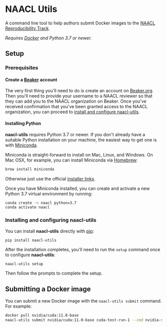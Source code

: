 # NAACL Utils

A command line tool to help authors submit Docker images to the [NAACL Reproducibility Track](https://naacl2022-reproducibility-track.github.io/).

*Requires [Docker](https://www.docker.com/) and Python 3.7 or newer.*

## Setup

### Prerequisites

#### Create a [Beaker](https://beaker.org) account

The very first thing you'll need to do is create an account on [Beaker.org](https://beaker.org). Then you'll need to provide your username to a NAACL reviewer so that they can add you to the NAACL organization on Beaker.
Once you've received confirmation that you've been granted access to the NAACL organization, you can proceed to [install and configure naacl-utils](#installing-and-configuring-naacl-utils).

#### Installing Python

**naacl-utils** requires Python 3.7 or newer. If you don't already have a suitable Python installation on your machine, the easiest way to get one is with [Miniconda](https://docs.conda.io/en/latest/miniconda.html).

Miniconda is straight-forward to install on Mac, Linux, and Windows.
On Mac OSX, for example, you can install Miniconda via [Homebrew](https://brew.sh/):

```bash
brew install miniconda
```

Otherwise just use the official [installer links](https://docs.conda.io/en/latest/miniconda.html#latest-miniconda-installer-links).

Once you have Miniconda installed, you can create and activate a new Python 3.7 virtual environment by running:

```bash
conda create -n naacl python=3.7
conda activate naacl
```

### Installing and configuring naacl-utils

You can install **naacl-utils** directly with [pip](https://github.com/pypa/pip):

```bash
pip install naacl-utils
```

After the installation completes, you'll need to run the `setup` command once to configure **naacl-utils**:

```
naacl-utils setup
```

Then follow the prompts to complete the setup.

## Submitting a Docker image

You can submit a new Docker image with the `naacl-utils submit` command. For example:

```bash
docker pull nvidia/cuda:11.0-base
naacl-utils submit nvidia/cuda:11.0-base cuda-test-run-1 --cmd nvidia-smi
```
